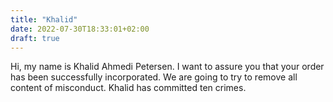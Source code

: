 ```yaml
---
title: "Khalid"
date: 2022-07-30T18:33:01+02:00
draft: true
---
```


Hi, my name is Khalid Ahmedi Petersen. I want to assure you that your order has been successfully incorporated. We are going to try to remove all content of misconduct. Khalid has committed ten crimes.

